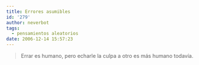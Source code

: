 ```yaml
---
title: Errores asumibles
id: '279'
author: neverbot
tags:
  - pensamientos aleatorios
date: 2006-12-14 15:57:23
---
```


> Errar es humano, pero echarle la culpa a otro es más humano todavía.